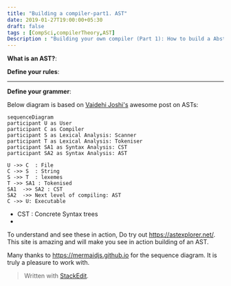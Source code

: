 ```yaml
---
title: "Building a compiler-part1. AST"
date: 2019-01-27T19:00:00+05:30
draft: false
tags : [CompSci,compilerTheory,AST]
Description : "Building your own compiler (Part 1): How to build a Abstract Syntax Tree"
---  
```

**What is an AST?**:


**Define your rules**:  

---  
**Define your grammer**:  

Below diagram is based on [Vaidehi Joshi's](https://medium.com/basecs/leveling-up-ones-parsing-game-with-asts-d7a6fc2400ff) awesome post on ASTs:

```mermaid
sequenceDiagram
participant U as User  
participant C as Compiler   
participant S as Lexical Analysis: Scanner
participant T as Lexical Analysis: Tokeniser   
participant SA1 as Syntax Analysis: CST
participant SA2 as Syntax Analysis: AST 

U ->> C  : File  
C ->> S  : String
S ->> T  : lexemes 
T ->> SA1 : Tokenised   
SA1  ->> SA2 : CST
SA2  ->> Next level of compiling: AST 
C ->> U: Executable  
```  

* CST : Concrete Syntax trees
* 

To understand and see these in action, Do try out <https://astexplorer.net/>. This site is amazing and will make you see in action building of an AST.  

Many thanks to <https://mermaidjs.github.io> for the sequence diagram. It is truly a pleasure to work with.  

> Written with [StackEdit](https://stackedit.io/).
<!--stackedit_data:
eyJoaXN0b3J5IjpbLTM0MDIwNzMxMSw0NjMzNjAwNjEsLTQxND
c0Njc2NSwtMTYyMzI1NDM2MSwxNTEzNzIwNzU5LDE1ODUyNjcx
NDQsODMxNzcyMzBdfQ==
-->